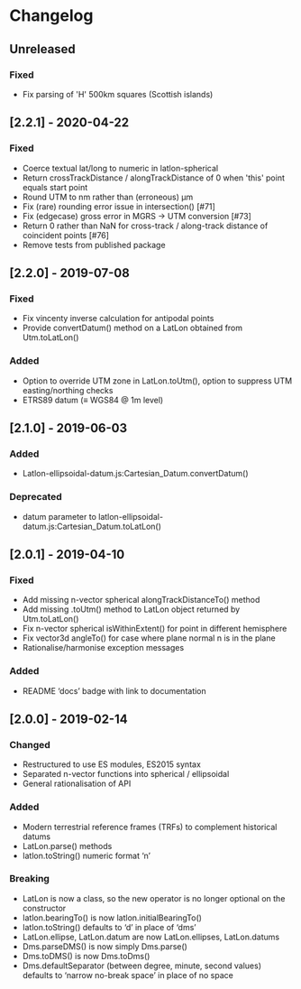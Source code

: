 # Changelog

## Unreleased

### Fixed

- Fix parsing of 'H' 500km squares (Scottish islands)

## [2.2.1] - 2020-04-22

### Fixed

- Coerce textual lat/long to numeric in latlon-spherical
- Return crossTrackDistance / alongTrackDistance of 0 when 'this' point equals start point
- Round UTM to nm rather than (erroneous) μm
- Fix (rare) rounding error issue in intersection() [#71]
- Fix (edgecase) gross error in MGRS -> UTM conversion [#73]
- Return 0 rather than NaN for cross-track / along-track distance of coincident points [#76]
- Remove tests from published package

## [2.2.0] - 2019-07-08

### Fixed

- Fix vincenty inverse calculation for antipodal points
- Provide convertDatum() method on a LatLon obtained from Utm.toLatLon()

### Added

- Option to override UTM zone in LatLon.toUtm(), option to suppress UTM easting/northing checks
- ETRS89 datum (≡ WGS84 @ 1m level)

## [2.1.0] - 2019-06-03

### Added

- Latlon-ellipsoidal-datum.js:Cartesian_Datum.convertDatum()

### Deprecated

- datum parameter to latlon-ellipsoidal-datum.js:Cartesian_Datum.toLatLon()

## [2.0.1] - 2019-04-10

### Fixed

- Add missing n-vector spherical alongTrackDistanceTo() method
- Add missing .toUtm() method to LatLon object returned by Utm.toLatLon()
- Fix n-vector spherical isWithinExtent() for point in different hemisphere
- Fix vector3d angleTo() for case where plane normal n is in the plane
- Rationalise/harmonise exception messages

### Added

- README ‘docs’ badge with link to documentation

## [2.0.0] - 2019-02-14

### Changed

- Restructured to use ES modules, ES2015 syntax
- Separated n-vector functions into spherical / ellipsoidal
- General rationalisation of API

### Added

- Modern terrestrial reference frames (TRFs) to complement historical datums
- LatLon.parse() methods
- latlon.toString() numeric format ‘n’

### Breaking

- LatLon is now a class, so the new operator is no longer optional on the constructor
- latlon.bearingTo() is now latlon.initialBearingTo()
- latlon.toString() defaults to ‘d’ in place of ‘dms’
- LatLon.ellipse, LatLon.datum are now LatLon.ellipses, LatLon.datums
- Dms.parseDMS() is now simply Dms.parse()
- Dms.toDMS() is now Dms.toDms()
- Dms.defaultSeparator (between degree, minute, second values) defaults to ‘narrow no-break space’ in place of no space
